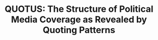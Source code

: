 ---
title: "QUOTUS: The Structure of Political Media Coverage as Revealed by Quoting Patterns"
website: "http://snap.stanford.edu/quotus/"
authors: 
  - { id: 'vladn', tag: '*' }
  - { id: 'carolines', tag: '*' }
  - { id: 'justinez', tag: '*' }
  - { id: 'cristiand', tag: '' }
  - { id: 'jurel', tag: '' }
venue: Proceedings of WWW, 2015. 
---